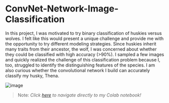 # ConvNet-Network-Image-Classification

In this project, I was motivated to try binary classification of huskies versus wolves. I felt like this would present a unique challenge and provide me with the opportunity to try different modeling strategies. Since huskies inherit many traits from their ancestor, the wolf, I was concerned about whether they could be classified with high accuracy (>90%). I sampled a few images and quickly realized the challenge of this classification problem because I, too, struggled to identify the distinguishing features of the species. I am also curious whether the convolutional network I build can accurately classify my husky, Thena.

![image](https://github.com/user-attachments/assets/e29a9831-dea5-4bbc-b2fc-c8f384985cff)

> Note: _Click [here](https://colab.research.google.com/drive/1k_XFjwu9CR4pnsDs7BXuUQR5A7CZbq3D?usp=sharing) to navigate directly to my Colab notebook!_


